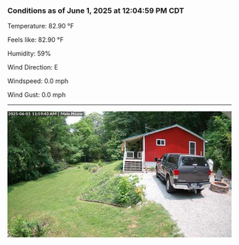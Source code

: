 ### Conditions as of June 1, 2025 at 12:04:59 PM CDT 

Temperature: 82.90 &deg;F

Feels like: 82.90 &deg;F

Humidity: 59%

Wind Direction: E

Windspeed: 0.0 mph

Wind Gust: 0.0 mph

---

<img src="./images/latest.jpeg"/>

